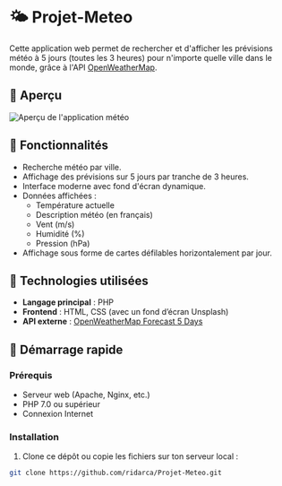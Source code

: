 # 🌤️ Projet-Meteo

Cette application web permet de rechercher et d'afficher les prévisions météo à 5 jours (toutes les 3 heures) pour n'importe quelle ville dans le monde, grâce à l'API [OpenWeatherMap](https://openweathermap.org/forecast5).

## 📸 Aperçu

![Aperçu de l'application météo](https://images.unsplash.com/photo-1508921912186-1d1a45ebb3c1?auto=format&fit=crop&w=1920&q=80)

## 🧰 Fonctionnalités

- Recherche météo par ville.
- Affichage des prévisions sur 5 jours par tranche de 3 heures.
- Interface moderne avec fond d'écran dynamique.
- Données affichées :
  - Température actuelle
  - Description météo (en français)
  - Vent (m/s)
  - Humidité (%)
  - Pression (hPa)
- Affichage sous forme de cartes défilables horizontalement par jour.

## 🔧 Technologies utilisées

- **Langage principal** : PHP
- **Frontend** : HTML, CSS (avec un fond d’écran Unsplash)
- **API externe** : [OpenWeatherMap Forecast 5 Days](https://openweathermap.org/forecast5)

## 🚀 Démarrage rapide

### Prérequis

- Serveur web (Apache, Nginx, etc.)
- PHP 7.0 ou supérieur
- Connexion Internet

### Installation

1. Clone ce dépôt ou copie les fichiers sur ton serveur local :

```bash
git clone https://github.com/ridarca/Projet-Meteo.git
